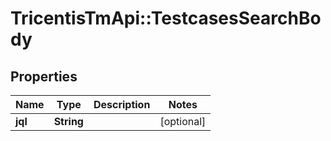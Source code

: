 # TricentisTmApi::TestcasesSearchBody

## Properties
Name | Type | Description | Notes
------------ | ------------- | ------------- | -------------
**jql** | **String** |  | [optional] 

